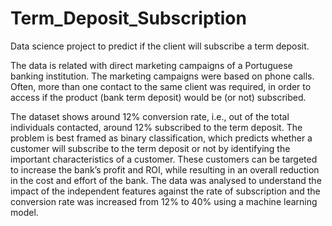 # Term_Deposit_Subscription
Data science project to predict if the client will subscribe a term deposit.



   The data is related with direct marketing campaigns of a Portuguese banking institution. 
   The marketing campaigns were based on phone calls. Often, more than one contact to the same client was required, 
   in order to access if the product (bank term deposit) would be (or not) subscribed. 
   
   The dataset shows around 12% conversion rate, i.e., out of the total individuals contacted, around 12% subscribed to the term deposit. 
	The problem is best framed as binary   	classification, which predicts whether a customer will subscribe to the term deposit or not by identifying the important 					characteristics of a customer. 
	These customers can be 	 targeted to increase the bank’s profit and ROI, while resulting in an overall reduction in the cost and effort of the bank.
	The data was analysed to understand the impact of the independent features against the rate of subscription and the conversion rate was increased from 12% to 40% using a 			machine learning model.
	
	

   
   
